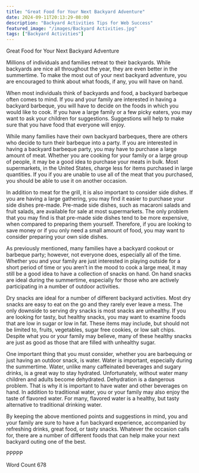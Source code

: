 ```yaml
---
title: "Great Food for Your Next Backyard Adventure"
date: 2024-09-11T20:13:29-08:00
description: "Backyard Activities Tips for Web Success"
featured_image: "/images/Backyard Activities.jpg"
tags: ["Backyard Activities"]
---
```


Great Food for Your Next Backyard Adventure

Millions of individuals and families retreat to their backyards. While backyards are nice all throughout the year, they are even better in the summertime. To make the most out of your next backyard adventure, you are encouraged to think about what foods, if any, you will have on hand.

When most individuals think of backyards and food, a backyard barbeque often comes to mind. If you and your family are interested in having a backyard barbeque, you will have to decide on the foods in which you would like to cook.  If you have a large family or a few picky eaters, you may want to ask your children for suggestions.  Suggestions will help to make sure that you have food that everyone will enjoy.

While many families have their own backyard barbeques, there are others who decide to turn their barbeque into a party. If you are interested in having a backyard barbeque party, you may have to purchase a large amount of meat.  Whether you are cooking for your family or a large group of people, it may be a good idea to purchase your meats in bulk. Most supermarkets, in the United States, charge less for items purchased in large quantities.  If you if you are unable to use all of the meat that you purchased, you should be able to use it on another occasion.

In addition to meat for the grill, it is also important to consider side dishes. If you are having a large gathering, you may find it easier to purchase your side dishes pre-made.  Pre-made side dishes, such as macaroni salads and fruit salads, are available for sale at most supermarkets. The only problem that you may find is that pre-made side dishes tend to be more expensive, when compared to preparing them yourself.  Therefore, if you are looking to save money or if you only need a small amount of food, you may want to consider preparing your own side dishes.

As previously mentioned, many families have a backyard cookout or barbeque party; however, not everyone does, especially all of the time. Whether you and your family are just interested in playing outside for a short period of time or you aren’t in the mood to cook a large meal, it may still be a good idea to have a collection of snacks on hand.  On hand snacks are ideal during the summertime, especially for those who are actively participating in a number of outdoor activities.

Dry snacks are ideal for a number of different backyard activities.  Most dry snacks are easy to eat on the go and they rarely ever leave a mess. The only downside to serving dry snacks is most snacks are unhealthy. If you are looking for tasty, but healthy snacks, you may want to examine foods that are low in sugar or low in fat.  These items may include, but should not be limited to, fruits, vegetables, sugar free cookies, or low salt chips.  Despite what you or your family may believe, many of these healthy snacks are just as good as those that are filled with unhealthy sugar.

One important thing that you must consider, whether you are barbequing or just having an outdoor snack, is water. Water is important, especially during the summertime. Water, unlike many caffeinated beverages and sugary drinks, is a great way to stay hydrated.  Unfortunately, without water many children and adults become dehydrated. Dehydration is a dangerous problem. That is why it is important to have water and other beverages on hand.  In addition to traditional water, you or your family may also enjoy the taste of flavored water. For many, flavored water is a healthy, but tasty alternative to traditional drinking water.

 By keeping the above mentioned points and suggestions in mind, you and your family are sure to have a fun backyard experience, accompanied by refreshing drinks, great food, or tasty snacks.  Whatever the occasion calls for, there are a number of different foods that can help make your next backyard outing one of the best.  

PPPPP

Word Count 678

